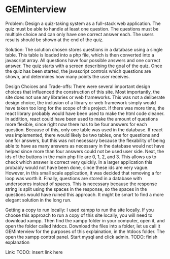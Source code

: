 # GEMinterview

Problem: Design a quiz-taking system as a full-stack web application.  The quiz must be able to handle at least one question.  The questions must be multiple choice and can only have one correct answer each.  The users results should be shown at the end of the quiz.

Solution: The solution chosen stores questions in a database using a single table.  This table is loaded into a php file, which is then converted into a javascript array.  All questions have four possible answers and one correct answer.  The quiz starts with a screen describing the goal of the quiz.  Once the quiz has been started, the javascript controls which questions are shown, and determines how many points the user receives.

Design Choices and Trade-offs:  There were several important design choices that influenced the construction of this site.  Most importantly, the site does not use any libraries or web frameworks.  This was not a deliberate design choice, the inclusion of a library or web framework simply would have taken too long for the scope of this project.  If there was more time, the react library probably would have been used to make the html code cleaner.  In addition, react could have been used to make the amount of questions more flexible, since right now there has to be four answers for each question.  Because of this, only one table was used in the database.  If react was implemented, there would likely be two tables, one for questions and one for answers, but this was not necessary because the flexability of being able to have as many answers as necessary in the database would not have helped since more than four answers could not be used user side.  Next, the ids of the buttons in the main php file are 0, 1, 2, and 3.  This allows us to check which answer is correct very quickly.  In a larger application this probably would not have been done, since these ids are very vague.  However, in this small scale application, it was decided that removing a for loop was worth it.  Finally, questions are stored in a database with underscores instead of spaces.  This is necessary because the response string is split using the spaces in the response, so the spaces in the questions would have ruined this approach.  It might be smart to find a more elegant solution in the long run.

Getting a copy to run locally: I used xampp to run the site locally.  If you choose this approach to run a copy of this site locally, you will need to download xampp.  Then find the xampp folder in your computer, open it, and open the folder called htdocs.  Download the files into a folder, let us call it GEMinterview for the purposes of this explaination, in the htdocs folder.  The open the xampp control panel.  Start mysql and click admin.  TODO: finish explanation

Link: TODO: insert link here